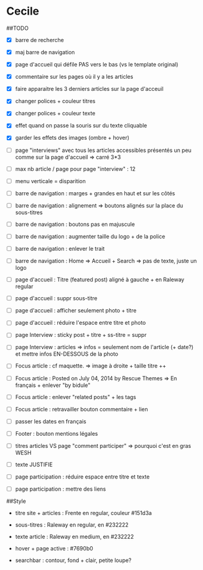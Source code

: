 # Cecile

##TODO
- [X] barre de recherche
- [X] maj barre de navigation
- [X] page d'accueil qui défile PAS vers le bas (vs le template original)
- [X] commentaire sur les pages où il y a les articles
- [X] faire apparaitre les 3 derniers articles sur la page d'acceuil
- [X] changer polices + couleur titres 
- [X] changer polices + couleur texte
- [X] effet quand on passe la souris sur du texte cliquable
- [X] garder les effets des images (ombre + hover)
- [ ] page "interviews" avec tous les articles accessibles présentés un peu comme sur la page d'accueil => carré 3*3
- [ ] max nb article / page pour page "interview" : 12
- [ ] menu verticale = disparition
- [ ] barre de navigation : marges + grandes en haut et sur les côtés
- [ ] barre de navigation : alignement => boutons alignés sur la place du sous-titres
- [ ] barre de navigation : boutons pas en majuscule
- [ ] barre de navigation : augmenter taille du logo + de la police
- [ ] barre de navigation : enlever le trait
- [ ] barre de navigation : Home => Accueil + Search => pas de texte, juste un logo
- [ ] page d'accueil : Titre (featured post) aligné à gauche + en Raleway regular
- [ ] page d'accueil : suppr sous-titre
- [ ] page d'accueil : afficher seulement photo + titre 
- [ ] page d'accueil : réduire l'espace entre titre et photo
- [ ] page Interview : sticky post + titre + ss-titre = suppr
- [ ] page Interview : articles => infos = seulement nom de l'article (+ date?) et mettre infos EN-DESSOUS de la photo
- [ ] Focus article : cf maquette. => image à droite + taille titre ++
- [ ] Focus article : Posted on July 04, 2014 by Rescue Themes => En français + enlever "by bidule"
- [ ] Focus article : enlever "related posts" + les tags
- [ ] Focus article : retravailler bouton commentaire + lien
- [ ] passer les dates en français
- [ ] Footer : bouton mentions légales
- [ ] titres articles VS page "comment participer" => pourquoi c'est en gras WESH
- [ ] texte JUSTIFIE
- [ ] page participation : réduire espace entre titre et texte
- [ ] page participation : mettre des liens


##Style
- titre site + articles : Frente en regular, couleur #151d3a
- sous-titres : Raleway en regular, en #232222
- texte article : Raleway en medium, en #232222
- hover + page active : #7690b0

- searchbar : contour, fond + clair, petite loupe? 
